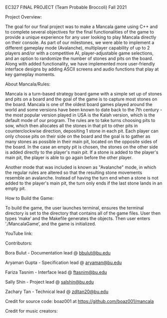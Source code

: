 EC327 FINAL PROJECT (Team Probable Broccoli)
Fall 2021

Project Overview: 

The goal for our final project was to make a Mancala game using C++ and to complete several objectives for the final functionalities of the game to provide a unique experience for any user looking to play Mancala directly on their console. As part of our milestones, we were able to implement a different gameplay mode (Avalanche), multiplayer capability of up to 2 players and/or with a competitive AI, player-adjustable game selections, and an option to randomize the number of stones and pits on the board. Along with added functionality, we have implemented more user-friendly interface designs by adding ASCII screens and audio functions that play at key gameplay moments.  

About Mancala/Rules:

Mancala is a turn-based strategy board game with a simple set up of stones and pits on a board and the goal of the game is to capture most stones on the board. Mancala is one of the oldest board games played around the world and some versions have been known to date back to the 7th century - the most popular version played in USA is the Kalah version, which is the default mode of our program. The rules are to take turns choosing pits to sow, which then allocates all the stones in that pit to other pits in counterclockwise direction, depositing 1 stone in each pit. Each player can only choose pits on their side on the board and the goal is to gather as many stones as possible in their main pit, located on the opposite sides of the board. In the case an empty pit is chosen, the stones on the other side is added directly to the player's main pit. If a stone is added to the player's main pit, the player is able to go again before the other player. 

Another mode that was included is known as "Avalanche" mode, in which the regular rules are altered so that the resulting stone movements resemble an avalanche. Instead of having the turn end when a stone is not added to the player's main pit, the turn only ends if the last stone lands in an empty pit. 

How to Build the Game:

To build the game, the user launches terminal, ensures the terminal directory is set to the directory that contains all of the game files. User then types ‘make’ and the Makefile generates the objects. Then user enters ‘./MancalaGame’, and the game is initialized.

YouTube link:


Contributors: 

Bora Bulut - Documentation lead @ bbulut@bu.edu

Aryaman Gupta - Specification lead @ aryaman@bu.edu

Fariza Tasnim - Interface lead @ ftasnim@bu.edu

Sally Shin - Project lead @ salshin@bu.edu

Zachary Tan - Technical lead @ zdltan20@bu.edu


Credit for source code: 
boaz001 at https://github.com/boaz001/mancala

Credit for music creators:

